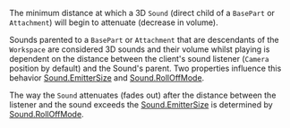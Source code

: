 The minimum distance at which a 3D `Sound` (direct child of a `BasePart` or `Attachment`) will begin to attenuate (decrease in volume).

Sounds parented to a `BasePart` or `Attachment` that are descendants of the `Workspace` are considered 3D sounds and their volume whilst playing is dependent on the distance between the client's sound listener (`Camera` position by default) and the Sound's parent. Two properties influence this behavior [Sound.EmitterSize](https://developer.roblox.com/api-reference/property/Sound/EmitterSize) and [Sound.RollOffMode](https://developer.roblox.com/api-reference/property/Sound/RollOffMode).

The way the `Sound` attenuates (fades out) after the distance between the listener and the sound exceeds the [Sound.EmitterSize](https://developer.roblox.com/api-reference/property/Sound/EmitterSize) is determined by [Sound.RollOffMode](https://developer.roblox.com/api-reference/property/Sound/RollOffMode).